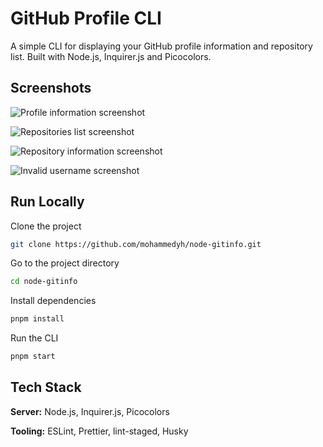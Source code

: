 # GitHub Profile CLI

A simple CLI for displaying your GitHub profile information and repository list. Built with Node.js, Inquirer.js and Picocolors.

## Screenshots

![Profile information screenshot](https://github.com/mohammedyh/node-gitinfo/blob/master/screenshots/screenshot-1.png?raw=true)

![Repositories list screenshot](https://github.com/mohammedyh/node-gitinfo/blob/master/screenshots/screenshot-2.png?raw=true)

![Repository information screenshot](https://github.com/mohammedyh/node-gitinfo/blob/master/screenshots/screenshot-3.png?raw=true)

![Invalid username screenshot](https://github.com/mohammedyh/node-gitinfo/blob/master/screenshots/screenshot-4.png?raw=true)

## Run Locally

Clone the project

```bash
git clone https://github.com/mohammedyh/node-gitinfo.git
```

Go to the project directory

```bash
cd node-gitinfo
```

Install dependencies

```bash
pnpm install
```

Run the CLI

```bash
pnpm start
```

## Tech Stack

**Server:** Node.js, Inquirer.js, Picocolors

**Tooling:** ESLint, Prettier, lint-staged, Husky
